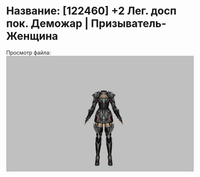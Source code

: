 # Название: [122460] +2 Лег. досп пок. Деможар | Призыватель-Женщина

Просмотр файла:
![p090034.png](p090034.png)